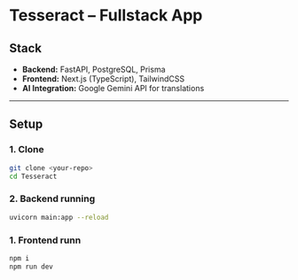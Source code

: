 # Tesseract – Fullstack App

## Stack
- **Backend:** FastAPI, PostgreSQL, Prisma
- **Frontend:** Next.js (TypeScript), TailwindCSS
- **AI Integration:** Google Gemini API for translations

---

## Setup

### 1. Clone
```bash
git clone <your-repo>
cd Tesseract

```

### 2. Backend running
```bash
uvicorn main:app --reload

```

### 1. Frontend runn
```bash
npm i 
npm run dev
